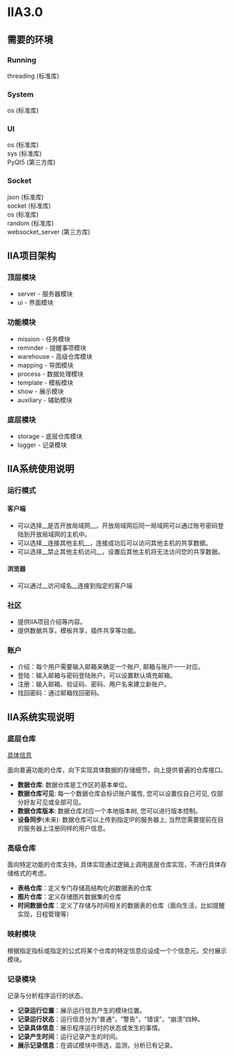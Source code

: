 # IIA3.0  
## 需要的环境  

### Running
threading (标准库)  

### System
os (标准库)  

### UI  
os (标准库)  
sys (标准库)  
PyQt5 (第三方库)  

### Socket  
json  (标准库)  
socket  (标准库)  
os  (标准库)  
random  (标准库)  
websocket_server (第三方库)  

## IIA项目架构
### 顶层模块
* server - 服务器模块
* ui - 界面模块
### 功能模块
* mission - 任务模块
* reminder - 提醒事项模块
* warehouse - 高级仓库模块
* mapping - 导图模块
* process - 数据处理模块
* template - 模板模块
* show - 展示模块
* auxiliary - 辅助模块
### 底层模块
* storage - 底层仓库模块
* logger - 记录模块


## IIA系统使用说明
### 运行模式

#### 客户端

* 可以选择__是否开放局域网__，开放局域网后同一局域网可以通过账号密码登陆到开放局域网的主机中。
* 可以选择__连接其他主机__，连接成功后可以访问其他主机的共享数据。
* 可以选择__禁止其他主机访问__，设置后其他主机将无法访问您的共享数据。

#### 浏览器

* 可以通过__访问域名__连接到指定的客户端


### 社区

* 提供IIA项目介绍等内容。
* 提供数据共享，模板共享，插件共享等功能。

### 账户
* 介绍：每个用户需要输入邮箱来确定一个账户, 邮箱与账户一一对应。
* 登陆：输入邮箱与密码登陆账户。可以设置默认填充邮箱。
* 注册：输入邮箱、验证码、密码、用户名来建立新账户。
* 找回密码：通过邮箱找回密码。



## IIA系统实现说明

### 底层仓库

[具体信息](./storage/README.md)

面向普遍功能的仓库，向下实现具体数据的存储细节，向上提供普遍的仓库接口。

* __数据仓库__: 数据仓库是工作区的基本单位。  
* __数据仓库可见__: 每一个数据仓库会标识账户属性, 您可以设置仅自己可见, 仅部分好友可见或全部可见。  
* __数据仓库版本__: 数据仓库对应一个本地版本树, 您可以进行版本控制。  
* __设备同步__(未来): 数据仓库可以上传到指定IP的服务器上, 当然您需要提前在目的服务器上注册同样的用户信息。

### 高级仓库

面向特定功能的仓库支持。具体实现通过逻辑上调用底层仓库实现，不进行具体存储格式的考虑。

* __表格仓库__：定义专门存储高结构化的数据表的仓库
* __图片仓库__：定义存储图片数据集的仓库
* __时间数据仓库__：定义了存储与时间相关的数据表的仓库（面向生活，比如提醒实现，日程管理等）

### 映射模块

根据指定指标或指定的公式将某个仓库的特定信息应设成一个个信息元，交付展示模块。

### 记录模块

记录与分析程序运行的状态。

* __记录运行位置__：展示运行信息产生的模块位置。
* __记录运行状态__：运行信息分为“普通”，“警告”，“错误”，“崩溃”四种。
* __记录具体信息__：展示程序运行时的状态或发生的事情。
* __记录产生时间__：运行记录产生的时间。
* __展示记录信息__：在调试模块中筛选，监测，分析已有记录。

